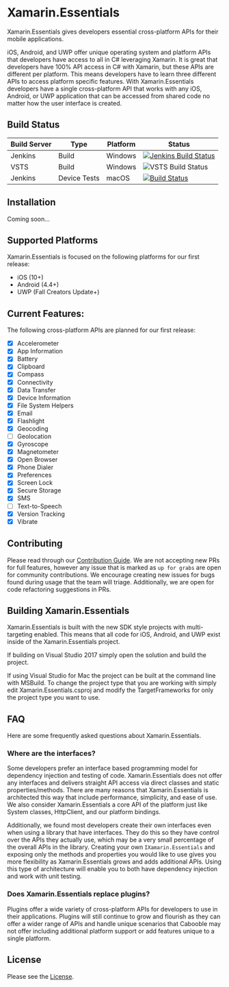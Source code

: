 # Xamarin.Essentials

Xamarin.Essentials gives developers essential cross-platform APIs for their mobile applications. 

iOS, Android, and UWP offer unique operating system and platform APIs that developers have access to all in C# leveraging Xamarin. It is great that developers have 100% API access in C# with Xamarin, but these APIs are different per platform. This means developers have to learn three different APIs to access platform specific features. With Xamarin.Essentials developers have a single cross-platform API that works with any iOS, Android, or UWP application that can be accessed from shared code no matter how the user interface is created.

## Build Status

| Build Server | Type         | Platform | Status                                                                                                                                                                                 |
|--------------|--------------|----------|----------------------------------------------------------------------------------------------------------------------------------------------------------------------------------------|
| Jenkins      | Build        | Windows  | [![Jenkins Build Status](https://jenkins.mono-project.com/buildStatus/icon?job=Components-Essentials)](https://jenkins.mono-project.com/view/Components/job/Components-Essentials/)        |
| VSTS         | Build        | Windows  | ![VSTS Build Status](https://devdiv.visualstudio.com/_apis/public/build/definitions/0bdbc590-a062-4c3f-b0f6-9383f67865ee/8538/badge)                                                   |
| Jenkins      | Device Tests | macOS    | [![Build Status](https://jenkins.mono-project.com/buildStatus/icon?job=Components-Essentials-DeviceTests-Mac)](https://jenkins.mono-project.com/job/Components-Essentials-DeviceTests-Mac) |

## Installation
Coming soon... 

## Supported Platforms
Xamarin.Essentials is focused on the following platforms for our first release:
 - iOS (10+)
 - Android (4.4+)
 - UWP (Fall Creators Update+)

## Current Features:
The following cross-platform APIs are planned for our first release:
 - [x] Accelerometer
 - [X] App Information
 - [x] Battery
 - [X] Clipboard
 - [x] Compass
 - [x] Connectivity
 - [x] Data Transfer
 - [x] Device Information
 - [x] File System Helpers
 - [x] Email
 - [x] Flashlight
 - [x] Geocoding 
 - [ ] Geolocation 
 - [x] Gyroscope
 - [x] Magnetometer
 - [x] Open Browser
 - [x] Phone Dialer
 - [x] Preferences
 - [x] Screen Lock
 - [x] Secure Storage
 - [x] SMS
 - [ ] Text-to-Speech
 - [x] Version Tracking
 - [x] Vibrate
 
## Contributing
Please read through our [Contribution Guide](CONTRIBUTING.md). We are not accepting new PRs for full features, however any issue that is marked as `up for grabs` are open for community contributions. We encourage creating new issues for bugs found during usage that the team will triage. Additionally, we are open for code refactoring suggestions in PRs.

## Building Xamarin.Essentials
Xamarin.Essentials is built with the new SDK style projects with multi-targeting enabled. This means that all code for iOS, Android, and UWP exist inside of the Xamarin.Essentials project. 

If building on Visual Studio 2017 simply open the solution and build the project. 

If using Visual Studio for Mac the project can be built at the command line with MSBuild. To change the project type that you are working with simply edit Xamarin.Essentials.csproj and modify the TargetFrameworks for only the project type you want to use.

## FAQ
Here are some frequently asked questions about Xamarin.Essentials.

### Where are the interfaces?
Some developers prefer an interface based programming model for dependency injection and testing of code. Xamarin.Essentials does not offer any interfaces and delivers straight API access via direct classes and static properties/methods. There are many reasons that Xamarin.Essentials is architected this way that include performance, simplicity, and ease of use. We also consider Xamarin.Essentials a core API of the platform just like System classes, HttpClient, and our platform bindings. 

Additionally, we found most developers create their own interfaces even when using a library that have interfaces. They do this so they have control over the APIs they actually use, which may be a very small percentage of the overall APIs in the library. Creating your own `IXamarin.Essentials` and exposing only the methods and properties you would like to use gives you more flexibility as Xamarin.Essentials grows and adds additional APIs. Using this type of architecture will enable you to both have dependency injection and work with unit testing.


### Does Xamarin.Essentials replace plugins?
Plugins offer a wide variety of cross-platform APIs for developers to use in their applications. Plugins will still continue to grow and flourish as they can offer a wider range of APIs and handle unique scenarios that Cabooble may not offer including additional platform support or add features unique to a single platform.

## License
Please see the [License](LICENSE).
